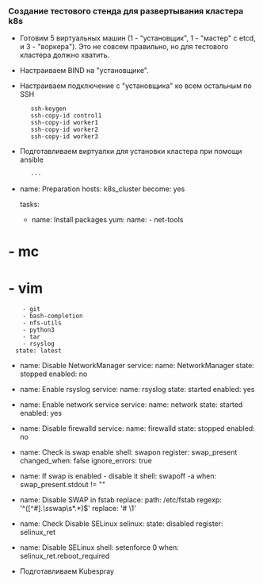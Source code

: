 ### Создание тестового стенда для развертывания кластера k8s

- Готовим 5 виртуальных машин (1 - "установщик", 1 - "мастер" с etcd, и 3 - "воркера"). Это не совсем правильно, но для тестового кластера должно хватить.
- Настраиваем BIND на "установщике".
- Настраиваем подключение с "установщика" ко всем остальным по SSH

         ssh-keygen
         ssh-copy-id control1
         ssh-copy-id worker1
         ssh-copy-id worker2
         ssh-copy-id worker3
    
- Подготавливаем виртуалки для установки кластера при помощи ansible

         ---
- name: Preparation
  hosts: k8s_cluster
  become: yes

  tasks:
  - name: Install packages
    yum:
      name:
        - net-tools
#        - mc
#        - vim
        - git
        - bash-completion
        - nfs-utils
        - python3
        - tar
        - rsyslog
      state: latest

  - name: Disable NetworkManager
    service:
      name: NetworkManager
      state: stopped
      enabled: no

  - name: Enable rsyslog
    service:
      name: rsyslog
      state: started
      enabled: yes

  - name: Enable network service
    service:
      name: network
      state: started
      enabled: yes

  - name: Disable firewalld
    service:
      name: firewalld
      state: stopped
      enabled: no

  - name: Check is swap enable
    shell: swapon
    register: swap_present
    changed_when: false
    ignore_errors: true

  - name: If swap is enabled - disable it
    shell: swapoff -a
    when: swap_present.stdout != ""

  - name: Disable SWAP in fstab
    replace:
      path: /etc/fstab
      regexp: '^([^#].*\s*swap\s*.*)$'
      replace: '# \1'

  - name: Check Disable SELinux
    selinux:
      state: disabled
    register: selinux_ret

  - name: Disable SELinux
    shell: setenforce 0
    when: selinux_ret.reboot_required

- Подготавливаем Kubespray
